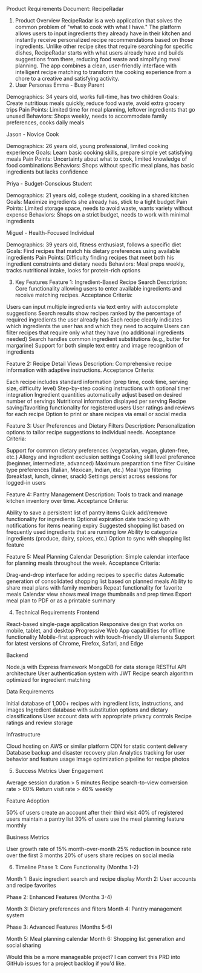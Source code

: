 Product Requirements Document: RecipeRadar
1. Product Overview
RecipeRadar is a web application that solves the common problem of "what to cook with what I have." The platform allows users to input ingredients they already have in their kitchen and instantly receive personalized recipe recommendations based on those ingredients.
Unlike other recipe sites that require searching for specific dishes, RecipeRadar starts with what users already have and builds suggestions from there, reducing food waste and simplifying meal planning. The app combines a clean, user-friendly interface with intelligent recipe matching to transform the cooking experience from a chore to a creative and satisfying activity.
2. User Personas
Emma - Busy Parent

Demographics: 34 years old, works full-time, has two children
Goals: Create nutritious meals quickly, reduce food waste, avoid extra grocery trips
Pain Points: Limited time for meal planning, leftover ingredients that go unused
Behaviors: Shops weekly, needs to accommodate family preferences, cooks daily meals

Jason - Novice Cook

Demographics: 26 years old, young professional, limited cooking experience
Goals: Learn basic cooking skills, prepare simple yet satisfying meals
Pain Points: Uncertainty about what to cook, limited knowledge of food combinations
Behaviors: Shops without specific meal plans, has basic ingredients but lacks confidence

Priya - Budget-Conscious Student

Demographics: 21 years old, college student, cooking in a shared kitchen
Goals: Maximize ingredients she already has, stick to a tight budget
Pain Points: Limited storage space, needs to avoid waste, wants variety without expense
Behaviors: Shops on a strict budget, needs to work with minimal ingredients

Miguel - Health-Focused Individual

Demographics: 39 years old, fitness enthusiast, follows a specific diet
Goals: Find recipes that match his dietary preferences using available ingredients
Pain Points: Difficulty finding recipes that meet both his ingredient constraints and dietary needs
Behaviors: Meal preps weekly, tracks nutritional intake, looks for protein-rich options

3. Key Features
Feature 1: Ingredient-Based Recipe Search
Description: Core functionality allowing users to enter available ingredients and receive matching recipes.
Acceptance Criteria:

Users can input multiple ingredients via text entry with autocomplete suggestions
Search results show recipes ranked by the percentage of required ingredients the user already has
Each recipe clearly indicates which ingredients the user has and which they need to acquire
Users can filter recipes that require only what they have (no additional ingredients needed)
Search handles common ingredient substitutions (e.g., butter for margarine)
Support for both simple text entry and image recognition of ingredients

Feature 2: Recipe Detail Views
Description: Comprehensive recipe information with adaptive instructions.
Acceptance Criteria:

Each recipe includes standard information (prep time, cook time, serving size, difficulty level)
Step-by-step cooking instructions with optional timer integration
Ingredient quantities automatically adjust based on desired number of servings
Nutritional information displayed per serving
Recipe saving/favoriting functionality for registered users
User ratings and reviews for each recipe
Option to print or share recipes via email or social media

Feature 3: User Preferences and Dietary Filters
Description: Personalization options to tailor recipe suggestions to individual needs.
Acceptance Criteria:

Support for common dietary preferences (vegetarian, vegan, gluten-free, etc.)
Allergy and ingredient exclusion settings
Cooking skill level preference (beginner, intermediate, advanced)
Maximum preparation time filter
Cuisine type preferences (Italian, Mexican, Indian, etc.)
Meal type filtering (breakfast, lunch, dinner, snack)
Settings persist across sessions for logged-in users

Feature 4: Pantry Management
Description: Tools to track and manage kitchen inventory over time.
Acceptance Criteria:

Ability to save a persistent list of pantry items
Quick add/remove functionality for ingredients
Optional expiration date tracking with notifications for items nearing expiry
Suggested shopping list based on frequently used ingredients that are running low
Ability to categorize ingredients (produce, dairy, spices, etc.)
Option to sync with shopping list feature

Feature 5: Meal Planning Calendar
Description: Simple calendar interface for planning meals throughout the week.
Acceptance Criteria:

Drag-and-drop interface for adding recipes to specific dates
Automatic generation of consolidated shopping list based on planned meals
Ability to share meal plans with family members
Repeat functionality for favorite meals
Calendar view shows meal image thumbnails and prep times
Export meal plan to PDF or as a printable summary

4. Technical Requirements
Frontend

React-based single-page application
Responsive design that works on mobile, tablet, and desktop
Progressive Web App capabilities for offline functionality
Mobile-first approach with touch-friendly UI elements
Support for latest versions of Chrome, Firefox, Safari, and Edge

Backend

Node.js with Express framework
MongoDB for data storage
RESTful API architecture
User authentication system with JWT
Recipe search algorithm optimized for ingredient matching

Data Requirements

Initial database of 1,000+ recipes with ingredient lists, instructions, and images
Ingredient database with substitution options and dietary classifications
User account data with appropriate privacy controls
Recipe ratings and review storage

Infrastructure

Cloud hosting on AWS or similar platform
CDN for static content delivery
Database backup and disaster recovery plan
Analytics tracking for user behavior and feature usage
Image optimization pipeline for recipe photos

5. Success Metrics
User Engagement

Average session duration > 5 minutes
Recipe search-to-view conversion rate > 60%
Return visit rate > 40% weekly

Feature Adoption

50% of users create an account after their third visit
40% of registered users maintain a pantry list
30% of users use the meal planning feature monthly

Business Metrics

User growth rate of 15% month-over-month
25% reduction in bounce rate over the first 3 months
20% of users share recipes on social media

6. Timeline
Phase 1: Core Functionality (Months 1-2)

Month 1: Basic ingredient search and recipe display
Month 2: User accounts and recipe favorites

Phase 2: Enhanced Features (Months 3-4)

Month 3: Dietary preferences and filters
Month 4: Pantry management system

Phase 3: Advanced Features (Months 5-6)

Month 5: Meal planning calendar
Month 6: Shopping list generation and social sharing

Would this be a more manageable project? I can convert this PRD into GitHub issues for a project backlog if you'd like.